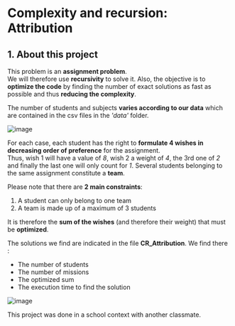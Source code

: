 # Complexity and recursion: Attribution

## **1. About this project**

This problem is an **assignment problem**.  
We will therefore use **recursivity** to solve it. Also, the objective is to **optimize the code** by finding the number of exact solutions as fast as possible and thus **reducing the complexity**.

The number of students and subjects **varies according to our data** which are contained in the csv files in the *'data'* folder. 

![image](https://user-images.githubusercontent.com/105392989/175880351-bf01bc2e-9a0b-4cb1-87c8-d7e43ad5fa2d.png)

For each case, each student has the right to **formulate 4 wishes in decreasing order of preference** for the assignment.  
Thus, wish 1 will have a value of *8*, wish 2 a weight of *4*, the 3rd one of *2* and finally the last one will only count for *1*. Several students belonging to the same assignment constitute a **team**.

Please note that there are **2 main constraints**:
  1. A student can only belong to one team
  2. A team is made up of a maximum of 3 students

It is therefore the **sum of the wishes** (and therefore their weight) that must be **optimized**.

The solutions we find are indicated in the file **CR_Attribution**. We find there :
  - The number of students
  - The number of missions
  - The optimized sum
  - The execution time to find the solution

![image](https://user-images.githubusercontent.com/105392989/175881003-4ea3c968-2d27-43d9-901b-80fc2af94d88.png)

This project was done in a school context with another classmate.

